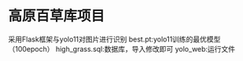 # 高原百草库项目
采用Flask框架与yolo11对图片进行识别
best.pt:yolo11训练的最优模型（100epoch）
high_grass.sql:数据库，导入修改即可
yolo_web:运行文件

